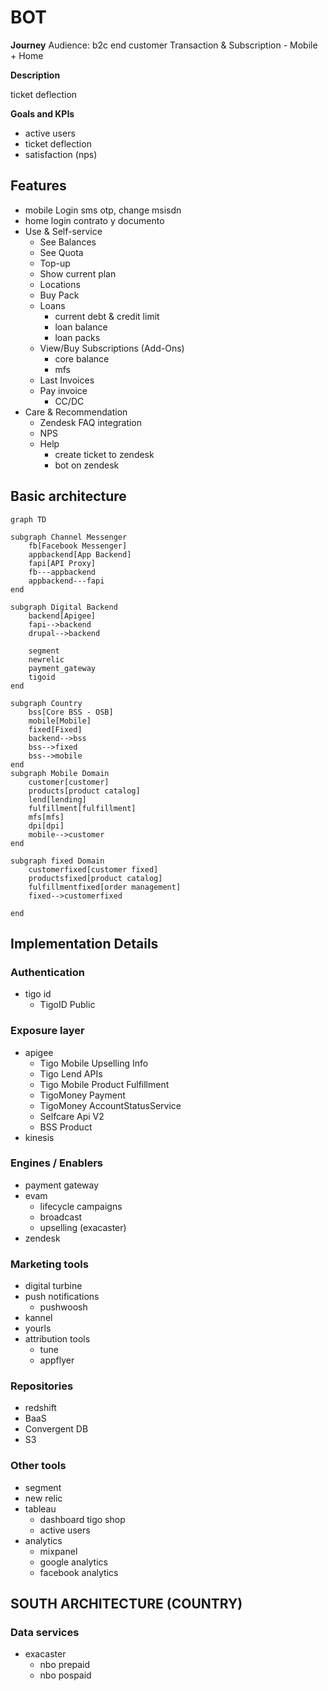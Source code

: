 
# BOT

**Journey**
Audience: b2c end customer
Transaction & Subscription - Mobile + Home

**Description**

ticket deflection

**Goals and KPIs**
- active users
- ticket deflection
- satisfaction (nps)

## Features
- mobile Login sms otp, change msisdn
- home login contrato y documento
- Use & Self-service
    - See Balances
    - See Quota
    - Top-up
    - Show current plan
    - Locations
    - Buy Pack
    - Loans
        - current debt & credit limit
        - loan balance
        - loan packs
    - View/Buy Subscriptions (Add-Ons)
        - core balance
        - mfs
    - Last Invoices
    - Pay invoice
        - CC/DC
- Care & Recommendation
    - Zendesk FAQ integration
    - NPS
    - Help
        - create ticket to zendesk
        - bot on zendesk


## Basic architecture

```mermaid
graph TD

subgraph Channel Messenger
    fb[Facebook Messenger]
    appbackend[App Backend]
    fapi[API Proxy]
    fb---appbackend
    appbackend---fapi
end

subgraph Digital Backend
    backend[Apigee]
    fapi-->backend
    drupal-->backend

    segment
    newrelic
    payment_gateway
    tigoid
end

subgraph Country
    bss[Core BSS - OSB]
    mobile[Mobile]
    fixed[Fixed]
    backend-->bss
    bss-->fixed
    bss-->mobile
end
subgraph Mobile Domain
    customer[customer]
    products[product catalog]
    lend[lending]
    fulfillment[fulfillment]
    mfs[mfs]
    dpi[dpi]
    mobile-->customer
end

subgraph fixed Domain
    customerfixed[customer fixed]
    productsfixed[product catalog]
    fulfillmentfixed[order management]
    fixed-->customerfixed

end

```



## Implementation Details

### Authentication
- tigo id
    - TigoID Public

### Exposure layer
- apigee
    - Tigo Mobile Upselling Info
    - Tigo Lend APIs
    - Tigo Mobile Product Fulfillment
    - TigoMoney Payment
    - TigoMoney AccountStatusService
    - Selfcare Api V2
    - BSS Product
- kinesis

### Engines / Enablers
- payment gateway
- evam
    - lifecycle campaigns
    - broadcast
    - upselling (exacaster)
- zendesk

### Marketing tools
- digital turbine
- push notifications
    - pushwoosh
- kannel
- yourls
- attribution tools
    - tune
    - appflyer

### Repositories
- redshift
- BaaS
- Convergent DB
- S3

### Other tools
- segment
- new relic
- tableau
    - dashboard tigo shop
    - active users
- analytics
    - mixpanel
    - google analytics
    - facebook analytics

## SOUTH ARCHITECTURE (COUNTRY)

### Data services
- exacaster
    - nbo prepaid
    - nbo pospaid

